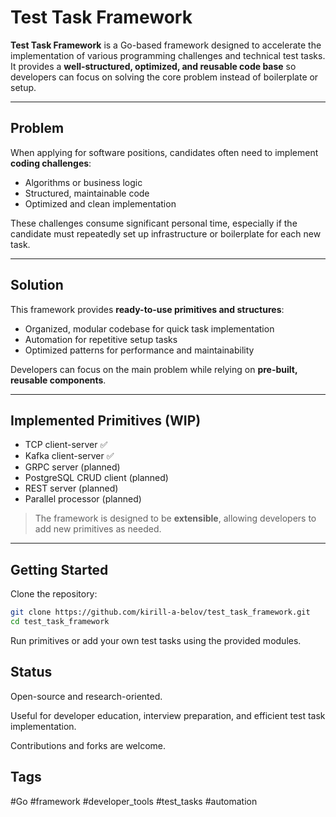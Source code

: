 # Test Task Framework

**Test Task Framework** is a Go-based framework designed to accelerate the implementation of various programming challenges and technical test tasks.  
It provides a **well-structured, optimized, and reusable code base** so developers can focus on solving the core problem instead of boilerplate or setup.

---

## Problem

When applying for software positions, candidates often need to implement **coding challenges**:
- Algorithms or business logic
- Structured, maintainable code
- Optimized and clean implementation

These challenges consume significant personal time, especially if the candidate must repeatedly set up infrastructure or boilerplate for each new task.

---

## Solution

This framework provides **ready-to-use primitives and structures**:
- Organized, modular codebase for quick task implementation
- Automation for repetitive setup tasks
- Optimized patterns for performance and maintainability

Developers can focus on the main problem while relying on **pre-built, reusable components**.

---

## Implemented Primitives (WIP)

- TCP client-server ✅
- Kafka client-server ✅
- GRPC server (planned)
- PostgreSQL CRUD client (planned)
- REST server (planned)
- Parallel processor (planned)

> The framework is designed to be **extensible**, allowing developers to add new primitives as needed.

---

## Getting Started

Clone the repository:

```bash
git clone https://github.com/kirill-a-belov/test_task_framework.git
cd test_task_framework
```

Run primitives or add your own test tasks using the provided modules.

## Status

Open-source and research-oriented.

Useful for developer education, interview preparation, and efficient test task implementation. 

Contributions and forks are welcome.

## Tags

#Go #framework #developer_tools #test_tasks #automation

